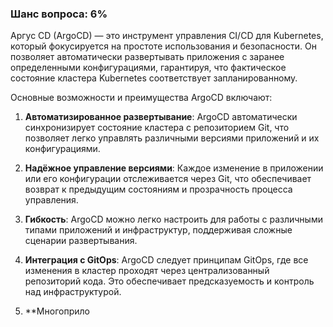 ### Шанс вопроса: 6%

Аргус CD (ArgoCD) — это инструмент управления CI/CD для Kubernetes, который фокусируется на простоте использования и безопасности. Он позволяет автоматически развертывать приложения с заранее определенными конфигурациями, гарантируя, что фактическое состояние кластера Kubernetes соответствует запланированному.

Основные возможности и преимущества ArgoCD включают:

1. **Автоматизированное развертывание**: ArgoCD автоматически синхронизирует состояние кластера с репозиторием Git, что позволяет легко управлять различными версиями приложений и их конфигурациями.

2. **Надёжное управление версиями**: Каждое изменение в приложении или его конфигурации отслеживается через Git, что обеспечивает возврат к предыдущим состояниям и прозрачность процесса управления.

3. **Гибкость**: ArgoCD можно легко настроить для работы с различными типами приложений и инфраструктур, поддерживая сложные сценарии развертывания.

4. **Интеграция с GitOps**: ArgoCD следует принципам GitOps, где все изменения в кластер проходят через централизованный репозиторий кода. Это обеспечивает предсказуемость и контроль над инфраструктурой.

5. **Многоприло